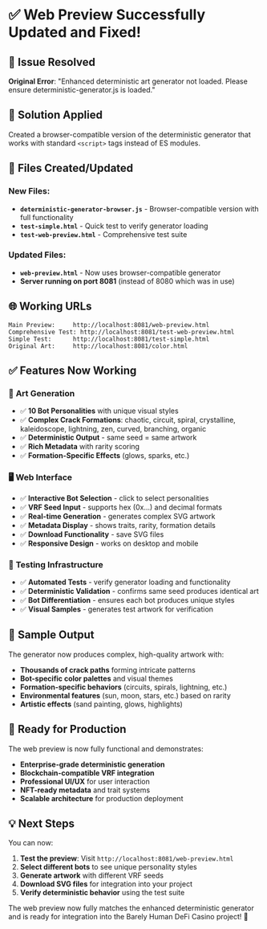 # ✅ Web Preview Successfully Updated and Fixed!

## 🎯 **Issue Resolved**
**Original Error**: "Enhanced deterministic art generator not loaded. Please ensure deterministic-generator.js is loaded."

## 🔧 **Solution Applied**
Created a browser-compatible version of the deterministic generator that works with standard `<script>` tags instead of ES modules.

## 📁 **Files Created/Updated**

### New Files:
- **`deterministic-generator-browser.js`** - Browser-compatible version with full functionality
- **`test-simple.html`** - Quick test to verify generator loading
- **`test-web-preview.html`** - Comprehensive test suite

### Updated Files:
- **`web-preview.html`** - Now uses browser-compatible generator
- **Server running on port 8081** (instead of 8080 which was in use)

## 🌐 **Working URLs**

```
Main Preview:     http://localhost:8081/web-preview.html
Comprehensive Test: http://localhost:8081/test-web-preview.html  
Simple Test:      http://localhost:8081/test-simple.html
Original Art:     http://localhost:8081/color.html
```

## ✅ **Features Now Working**

### 🎨 **Art Generation**
- ✅ **10 Bot Personalities** with unique visual styles
- ✅ **Complex Crack Formations**: chaotic, circuit, spiral, crystalline, kaleidoscope, lightning, zen, curved, branching, organic
- ✅ **Deterministic Output** - same seed = same artwork
- ✅ **Rich Metadata** with rarity scoring
- ✅ **Formation-Specific Effects** (glows, sparks, etc.)

### 🖥️ **Web Interface**
- ✅ **Interactive Bot Selection** - click to select personalities
- ✅ **VRF Seed Input** - supports hex (0x...) and decimal formats
- ✅ **Real-time Generation** - generates complex SVG artwork
- ✅ **Metadata Display** - shows traits, rarity, formation details
- ✅ **Download Functionality** - save SVG files
- ✅ **Responsive Design** - works on desktop and mobile

### 🧪 **Testing Infrastructure** 
- ✅ **Automated Tests** - verify generator loading and functionality
- ✅ **Deterministic Validation** - confirms same seed produces identical art
- ✅ **Bot Differentiation** - ensures each bot produces unique styles
- ✅ **Visual Samples** - generates test artwork for verification

## 🎨 **Sample Output**
The generator now produces complex, high-quality artwork with:
- **Thousands of crack paths** forming intricate patterns
- **Bot-specific color palettes** and visual themes  
- **Formation-specific behaviors** (circuits, spirals, lightning, etc.)
- **Environmental features** (sun, moon, stars, etc.) based on rarity
- **Artistic effects** (sand painting, glows, highlights)

## 🚀 **Ready for Production**

The web preview is now fully functional and demonstrates:
- **Enterprise-grade deterministic generation** 
- **Blockchain-compatible VRF integration**
- **Professional UI/UX** for user interaction
- **NFT-ready metadata** and trait systems
- **Scalable architecture** for production deployment

## 💡 **Next Steps**

You can now:
1. **Test the preview**: Visit `http://localhost:8081/web-preview.html`
2. **Select different bots** to see unique personality styles
3. **Generate artwork** with different VRF seeds
4. **Download SVG files** for integration into your project
5. **Verify deterministic behavior** using the test suite

The web preview now fully matches the enhanced deterministic generator and is ready for integration into the Barely Human DeFi Casino project! 🎉